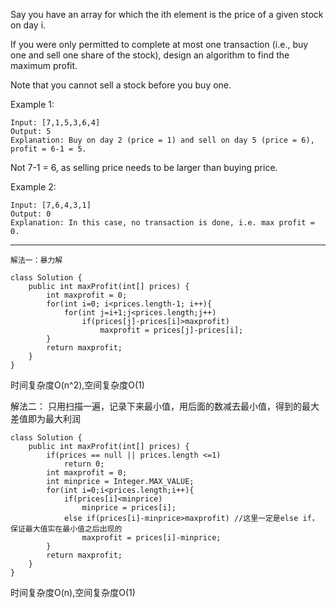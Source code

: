Say you have an array for which the ith element is the price of a given stock on day i.

If you were only permitted to complete at most one transaction (i.e., buy one and sell one share of the stock), design an algorithm to find the maximum profit.

Note that you cannot sell a stock before you buy one.

Example 1:

```
Input: [7,1,5,3,6,4]
Output: 5
Explanation: Buy on day 2 (price = 1) and sell on day 5 (price = 6), profit = 6-1 = 5.
```
 Not 7-1 = 6, as selling price needs to be larger than buying price.

Example 2:

```
Input: [7,6,4,3,1]
Output: 0
Explanation: In this case, no transaction is done, i.e. max profit = 0.
```

---


```
解法一：暴力解

class Solution {
    public int maxProfit(int[] prices) {
        int maxprofit = 0;
        for(int i=0; i<prices.length-1; i++){
            for(int j=i+1;j<prices.length;j++)
                if(prices[j]-prices[i]>maxprofit)
                    maxprofit = prices[j]-prices[i];
        }
        return maxprofit;
    }
}
```

时间复杂度O(n^2),空间复杂度O(1)

解法二： 只用扫描一遍，记录下来最小值，用后面的数减去最小值，得到的最大差值即为最大利润

```
class Solution {
    public int maxProfit(int[] prices) {
        if(prices == null || prices.length <=1)
            return 0;
        int maxprofit = 0;
        int minprice = Integer.MAX_VALUE;
        for(int i=0;i<prices.length;i++){
            if(prices[i]<minprice)
                minprice = prices[i];
            else if(prices[i]-minprice>maxprofit) //这里一定是else if，保证最大值实在最小值之后出现的
                maxprofit = prices[i]-minprice;
        }
        return maxprofit;
    }
}
```

时间复杂度O(n),空间复杂度O(1)
